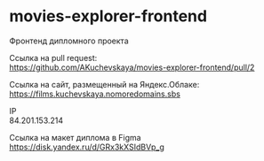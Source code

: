 # movies-explorer-frontend
Фронтенд дипломного проекта

Ссылка на pull request:  
https://github.com/AKuchevskaya/movies-explorer-frontend/pull/2  

Ссылка на сайт, размещенный на Яндекс.Облаке:  
https://films.kuchevskaya.nomoredomains.sbs  

IP  
84.201.153.214  

Ссылка на макет диплома в Figma  
https://disk.yandex.ru/d/GRx3kXSIdBVp_g  
